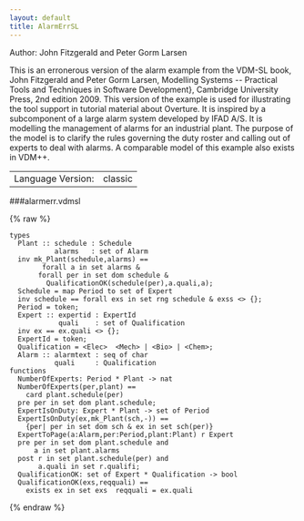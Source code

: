 ```yaml
---
layout: default
title: AlarmErrSL
---
```


Author: John Fitzgerald and Peter Gorm Larsen



This is an erronerous version of the alarm example from the VDM-SL
book, John Fitzgerald and Peter Gorm Larsen, Modelling Systems --
Practical Tools and Techniques in Software Development}, Cambridge
University Press, 2nd edition 2009. This version of the example is
used for illustrating the tool support in tutorial material about
Overture. It is inspired by a subcomponent of a large alarm system
developed by IFAD A/S. It is modelling the management of alarms for an
industrial plant. The purpose of the model is to clarify the rules
governing the duty roster and calling out of experts to deal with
alarms. A comparable model of this example also exists in VDM++.

|  |           |
| :------------ | :---------- |
|Language Version:| classic|


###alarmerr.vdmsl

{% raw %}
~~~
types
  Plant :: schedule : Schedule           alarms   : set of Alarm  inv mk_Plant(schedule,alarms) ==        forall a in set alarms &	   forall per in set dom schedule &	     QualificationOK(schedule(per),a.quali,a);
  Schedule = map Period to set of Expert  inv schedule == forall exs in set rng schedule & exss <> {};
  Period = token;
  Expert :: expertid : ExpertId            quali    : set of Qualification  inv ex == ex.quali <> {};
  ExpertId = token;
  Qualification = <Elec>  <Mech> | <Bio> | <Chem>;
  Alarm :: alarmtext : seq of char           quali     : Qualification
functions
  NumberOfExperts: Period * Plant -> nat  NumberOfExperts(per,plant) ==    card plant.schedule(per)  pre per in set dom plant.schedule;
  ExpertIsOnDuty: Expert * Plant -> set of Period  ExpertIsOnDuty(ex,mk_Plant(sch,-)) ==    {per| per in set dom sch & ex in set sch(per)}
  ExpertToPage(a:Alarm,per:Period,plant:Plant) r Expert  pre per in set dom plant.schedule and      a in set plant.alarms  post r in set plant.schedule(per) and       a.quali in set r.qualifi;
  QualificationOK: set of Expert * Qualification -> bool  QualificationOK(exs,reqquali) ==    exists ex in set exs  reqquali = ex.quali
~~~
{% endraw %}


